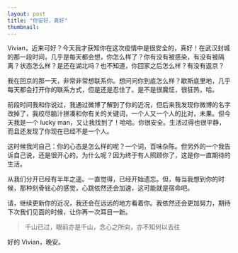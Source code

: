 ```yaml
---
layout: post
title: "你安好，真好"
thumbnail: 
---
```


Vivian，近来可好？今天我才获知你在这次疫情中是很安全的，真好！在武汉封城的那一段时间，几乎是每天都会想，你怎么样了？你有没有被感染，有没有被隔离？状态怎么样？是还在湖北吗？也不知道，你回家之后怎么样？有没有返京？

我在回京的那一天，非常非常想联系你。想问问你到底怎么样？歇斯底里地，几乎每天都会打开你的联系方式，但是还是忍住了。是不是很魔怔，很狂热，哈。

前段时间我和你说过，我通过微博了解到了你的近况，但后来我发现你微博的名字改掉了，我绞尽脑汁拼凑和你有关的关键词，一个人又一个人的比对，未果。但今天我是一个 lucky man，又让我找到了！哈哈。你很安全。生活过得也很平静，而且还发现了你现在已经不是一个人。

这时候我问自己：你的心态是怎么样的呢？一个词，百味杂陈。但另外的一个我告诉自己说，还是很开心的。为什么呢？因为终于有人照顾你了，这是你一直期待的生活。

从我们分开已经有半年之遥。一直觉得，已经开始遗忘。但，每当我想到你的时候，那种刻骨铭心的感觉，心跳依然还会加速，这可能就是宿命吧。

请，继续更新你的近况，我还会在远远的地方看着你。我依然还会更加努力，期待下次我们见面的时候，让你再一次耳目一新。

> 千山已过，眼前亦是千山，念心之所向，亦不知何以去往

好的 Vivian，晚安。